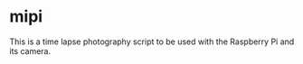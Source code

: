 mipi
====

This is a time lapse photography script to be used with the Raspberry Pi and its camera. 
